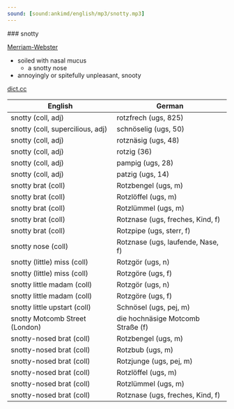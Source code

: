 ```yaml
---
sound: [sound:ankimd/english/mp3/snotty.mp3]
---
```


\### snotty

[Merriam-Webster](https://www.merriam-webster.com/dictionary/snotty)

- soiled with nasal mucus
    - a snotty nose
- annoyingly or spitefully unpleasant, snooty

[dict.cc](https://www.dict.cc/snotty)

| English        | German       |
| -------------- | ------------ |
| snotty (coll, adj) | rotzfrech (ugs, 825) |
| snotty (coll, supercilious, adj) | schnöselig (ugs, 50) |
| snotty (coll, adj) | rotznäsig (ugs, 48) |
| snotty (coll, adj) | rotzig (36) |
| snotty (coll, adj) | pampig (ugs, 28) |
| snotty (coll, adj) | patzig (ugs, 14) |
| snotty brat (coll) | Rotzbengel (ugs, m) |
| snotty brat (coll) | Rotzlöffel (ugs, m) |
| snotty brat (coll) | Rotzlümmel (ugs, m) |
| snotty brat (coll) | Rotznase (ugs, freches, Kind, f) |
| snotty brat (coll) | Rotzpipe (ugs, sterr, f) |
| snotty nose (coll) | Rotznase (ugs, laufende, Nase, f) |
| snotty (little) miss (coll) | Rotzgör (ugs, n) |
| snotty (little) miss (coll) | Rotzgöre (ugs, f) |
| snotty little madam (coll) | Rotzgör (ugs, n) |
| snotty little madam (coll) | Rotzgöre (ugs, f) |
| snotty little upstart (coll) | Schnösel (ugs, pej, m) |
| snotty Motcomb Street (London) | die hochnäsige Motcomb Straße (f) |
| snotty-nosed brat (coll) | Rotzbengel (ugs, m) |
| snotty-nosed brat (coll) | Rotzbub (ugs, m) |
| snotty-nosed brat (coll) | Rotzjunge (ugs, pej, m) |
| snotty-nosed brat (coll) | Rotzlöffel (ugs, m) |
| snotty-nosed brat (coll) | Rotzlümmel (ugs, m) |
| snotty-nosed brat (coll) | Rotznase (ugs, freches, Kind, f) |
